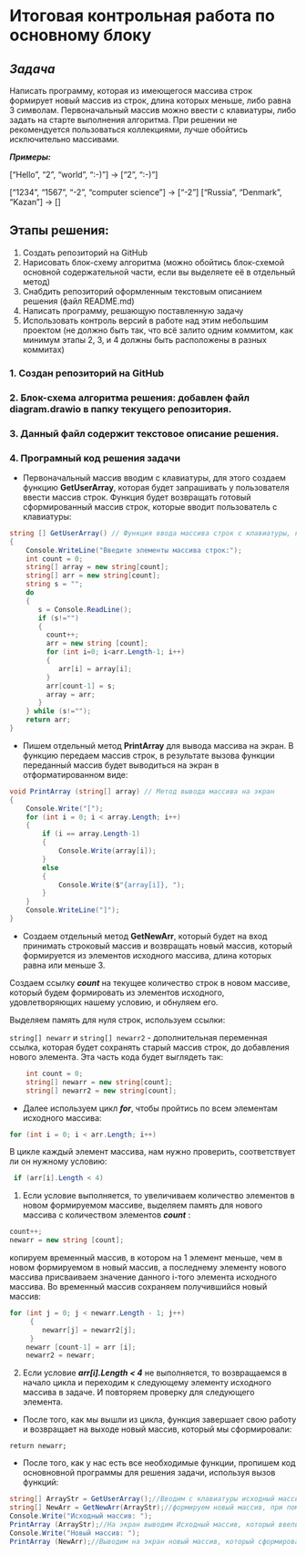 # Итоговая контрольная работа по основному блоку
## ***Задача***
Написать программу, которая из имеющегося массива строк формирует новый массив из строк, длина которых меньше, либо равна 3 символам. Первоначальный массив можно ввести с клавиатуры, либо задать на старте выполнения алгоритма. При решении не рекомендуется пользоваться коллекциями, лучше обойтись исключительно массивами.

***Примеры:*** 

[“Hello”, “2”, “world”, “:-)”] → [“2”, “:-)”]

[“1234”, “1567”, “-2”, “computer science”] → [“-2”]
[“Russia”, “Denmark”, “Kazan”] → []

## Этапы решения:
1. Создать репозиторий на GitHub
2. Нарисовать блок-схему алгоритма (можно обойтись блок-схемой основной содержательной части, если вы выделяете её в отдельный метод)
3. Снабдить репозиторий оформленным текстовым описанием решения (файл README.md)
4. Написать программу, решающую поставленную задачу
5. Использовать контроль версий в работе над этим небольшим проектом (не должно быть так, что всё залито одним коммитом, как минимум этапы 2, 3, и 4 должны быть расположены в разных коммитах)

### 1. Создан репозиторий на GitHub

### 2. Блок-схема алгоритма решения: добавлен файл **diagram.drawio** в папку текущего репозитория.

### 3. Данный файл содержит текстовое описание решения.

### 4. Програмный код решения задачи

* Первоначальный  массив вводим с клавиатуры, для этого создаем функцию **GetUserArray**, которая будет запрашивать у пользователя ввести массив строк. Функция будет возвращать готовый сформированный массив строк, которые вводит пользователь с клавиатуры: 

``` C#
string [] GetUserArray() // Функция ввода массива строк с клавиатуры, которая возвращает полученный массив
{
    Console.WriteLine("Введите элементы массива строк:");
    int count = 0;
    string[] array = new string[count];
    string[] arr = new string[count];     
    string s = "";
    do
    {
       s = Console.ReadLine();
       if (s!="")
       {
         count++;
         arr = new string [count];
         for (int i=0; i<arr.Length-1; i++)
         {
            arr[i] = array[i]; 
         }
         arr[count-1] = s;
         array = arr;    
       }
    } while (s!="");
    return arr;
}
```

* Пишем отдельный метод **PrintArray** для вывода массива на экран. В функцию передаем массив строк, в результате вызова функции переданный массив будет выводиться на экран в отформатированном виде:

``` C#
void PrintArray (string[] array) // Метод вывода массива на экран
{
    Console.Write("[");
    for (int i = 0; i < array.Length; i++)
    {
        if (i == array.Length-1)
        {
            Console.Write(array[i]);
        }
        else 
        {  
            Console.Write($"{array[i]}, ");
        }
    }
    Console.WriteLine("]");
}
```
* Создаем отдельный метод **GetNewArr**, который будет на вход принимать строковый массив и возвращать новый массив, который формируется из элементов исходного массива, длина которых равна или меньше 3.

Создаем ссылку ***count*** на текущее количество строк в новом массиве, который будем формировать из элементов исходного, удовлетворяющих нашему условию, и обнуляем его. 

Выделяем память для нуля строк, используем ссылки:

 `string[] newarr` и `string[] newarr2` - дополнительная переменная ссылка, которая будет сохранять старый массив строк, до добавления нового элемента. Эта часть кода будет выглядеть так:


``` C#
    int count = 0;
    string[] newarr = new string[count]; 
    string[] newarr2 = new string[count];
```

* Далее используем цикл ***for***, чтобы пройтись по всем элементам исходного массива:

```C#
for (int i = 0; i < arr.Length; i++)
```
 В цикле каждый элемент массива, нам нужно проверить, соответствует ли он нужному условию:

```C#
 if (arr[i].Length < 4)
```
1.  Если условие выполняется, то увеличиваем количество элементов в новом формируемом массиве, выделяем память для нового массива с количеством элементов ***count*** :

```C#
count++;
newarr = new string [count];
```
копируем временный массив, в котором на 1 элемент меньше, чем в новом формируемом в новый массив, а последнему элементу нового массива присваиваем значение данного i-того элемента исходного массива.
Во временный массив сохраняем получившийся новый массив:

```C#
for (int j = 0; j < newarr.Length - 1; j++)
     {
        newarr[j] = newarr2[j];
     }
    newarr [count-1] = arr [i];
    newarr2 = newarr; 
```
2. Если условие ***arr[i].Length < 4*** не выполняется, то возвращаемся в начало цикла и переходим к следующему элементу исходного массива в задаче. И повторяем проверку для следующего элемента.

* После того, как мы вышли из цикла, функция завершает свою работу и возвращает на выходе новый массив, который мы сформировали:

```
return newarr;
```
* После того, как у нас есть все необходимые функции, пропишем код основновной программы для решения задачи, используя вызов функций:

```C#
string[] ArrayStr = GetUserArray();//Вводим с клавиатуры исходный массив строк, используя функцию
string[] NewArr = GetNewArr(ArrayStr);//формируем новый массив, при помощи функции GetNewArr, передаем в нее исходный массив строк, на выходе получаем новый
Console.Write("Исходный массив: ");
PrintArray (ArrayStr);//На экран выводим Исходный массив, который ввели с клавиатуры
Console.Write("Новый массив: ");  
PrintArray (NewArr);//Выводим на экран новый массив, который сформирован из исходного по условию задачи - результат решения.
```
